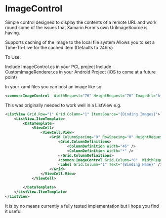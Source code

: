 ImageControl
============

Simple control designed to display the contents of a remote URL and work round some of the
issues that Xamarin.Form's own UriImageSource is having.

Supports caching of the image to the local file system
Allows you to set a Time-To-Live for the cached item (Defaults to 24hrs)

To Use:

Include ImageControl.cs in your PCL project
Include CustomImageRenderer.cs in your Android Project (iOS to come at a future point)


In your xaml files you can host an image like so:

```xml
<common:ImageControl  WidthRequest="76" HeightRequest="76" ImageUrl="http://yourhost.com/yourimage.jpg" />
```

This was originally needed to work well in a ListView e.g.

```xml
<ListView Grid.Row="1" Grid.Column="1" ItemsSource="{Binding Images}">
	<ListView.ItemTemplate>
		<DataTemplate>
			<ViewCell>
				<ViewCell.View>
					<Grid ColumnSpacing="0" RowSpacing="0" HeightRequest="46" >
						<Grid.ColumnDefinitions>
							<ColumnDefinition Width="46" />
							<ColumnDefinition Width="*" />
						</Grid.ColumnDefinitions>
						<common:ImageControl Grid.Column="0"  WidthRequest="46" HeightRequest="46" ImageUrl="{Binding Url}" UseCache="true" BackgroundColor="Red" />
						<Label Grid.Column="1" Text="{Binding Name}" />
					</Grid>
				</ViewCell.View>
			</ViewCell>

		</DataTemplate>
	</ListView.ItemTemplate>
</ListView>
```

It is by no means currently a fully tested implementation but I hope you find it useful.

